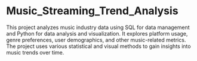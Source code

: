 # Music_Streaming_Trend_Analysis
This project analyzes music industry data using SQL for data management and Python for data analysis and visualization. It explores platform usage, genre preferences, user demographics, and other music-related metrics. The project uses various statistical and visual methods to gain insights into music trends over time.
